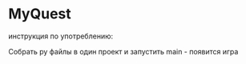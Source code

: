 # MyQuest

инструкция по употреблению:

Собрать py файлы в один проект и запустить main - появится игра
